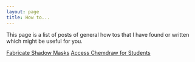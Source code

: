 ```yaml
---
layout: page
title: How to...
---
```


This page is a list of posts of general how tos that I have found or written which might be useful for you.


<a href="2022/02/16/Shadow_Masks.html">Fabricate Shadow Masks</a>
<a href="2022/02/17/ChemDraw.html">Access Chemdraw for Students</a>